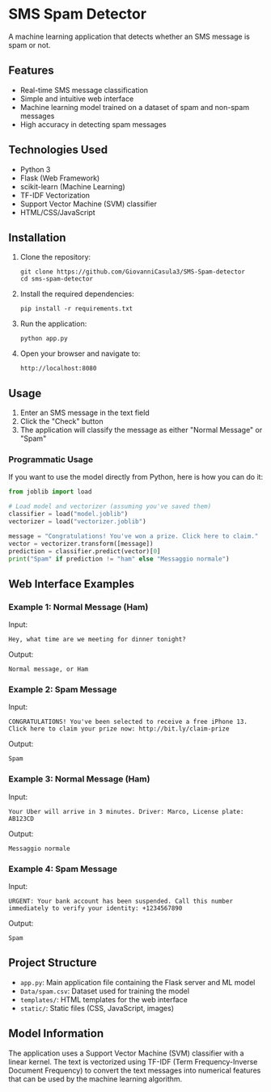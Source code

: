 # SMS Spam Detector

A machine learning application that detects whether an SMS message is spam or not.

## Features

- Real-time SMS message classification
- Simple and intuitive web interface
- Machine learning model trained on a dataset of spam and non-spam messages
- High accuracy in detecting spam messages

## Technologies Used

- Python 3
- Flask (Web Framework)
- scikit-learn (Machine Learning)
- TF-IDF Vectorization
- Support Vector Machine (SVM) classifier
- HTML/CSS/JavaScript

## Installation

1. Clone the repository:
   ```
   git clone https://github.com/GiovanniCasula3/SMS-Spam-detector 
   cd sms-spam-detector
   ```

2. Install the required dependencies:
   ```
   pip install -r requirements.txt
   ```

3. Run the application:
   ```
   python app.py
   ```

4. Open your browser and navigate to:
   ```
   http://localhost:8080
   ```

## Usage

1. Enter an SMS message in the text field
2. Click the "Check" button
3. The application will classify the message as either "Normal Message" or "Spam"

### Programmatic Usage

If you want to use the model directly from Python, here is how you can do it:

```python
from joblib import load

# Load model and vectorizer (assuming you've saved them)
classifier = load("model.joblib")
vectorizer = load("vectorizer.joblib")

message = "Congratulations! You've won a prize. Click here to claim."
vector = vectorizer.transform([message])
prediction = classifier.predict(vector)[0]
print("Spam" if prediction != "ham" else "Messaggio normale")
```

## Web Interface Examples

### Example 1: Normal Message (Ham)
Input:
```
Hey, what time are we meeting for dinner tonight?
```
Output:
```
Normal message, or Ham
```

### Example 2: Spam Message
Input:
```
CONGRATULATIONS! You've been selected to receive a free iPhone 13. Click here to claim your prize now: http://bit.ly/claim-prize
```
Output:
```
Spam
```

### Example 3: Normal Message (Ham)
Input:
```
Your Uber will arrive in 3 minutes. Driver: Marco, License plate: AB123CD
```
Output:
```
Messaggio normale
```

### Example 4: Spam Message
Input:
```
URGENT: Your bank account has been suspended. Call this number immediately to verify your identity: +1234567890
```
Output:
```
Spam
```

## Project Structure

- `app.py`: Main application file containing the Flask server and ML model
- `Data/spam.csv`: Dataset used for training the model
- `templates/`: HTML templates for the web interface
- `static/`: Static files (CSS, JavaScript, images)

## Model Information

The application uses a Support Vector Machine (SVM) classifier with a linear kernel. The text is vectorized using TF-IDF (Term Frequency-Inverse Document Frequency) to convert the text messages into numerical features that can be used by the machine learning algorithm.
